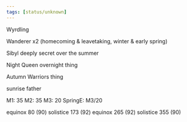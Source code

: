 ```yaml
---
tags: [status/unknown]
---
```

Wyrdling

Wanderer x2 (homecoming & leavetaking, winter & early spring)

Sibyl deeply secret over the summer

Night Queen overnight thing

Autumn Warriors thing

sunrise father

M1: 35
M2: 35
M3: 20
SpringE: M3/20

equinox 80 (90)
solistice 173  (92)
equinox 265 (92)
solistice 355 (90)

